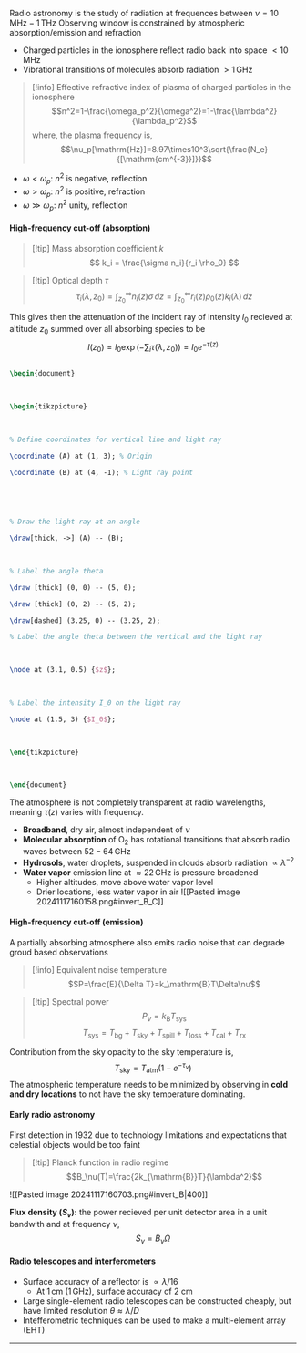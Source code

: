 Radio astronomy is the study of radiation at frequences between $\nu = 10\, \mathrm{MHz} - 1\, \mathrm{THz}$
Observing window is constrained by atmospheric absorption/emission and refraction
- Charged particles in the ionosphere reflect radio back into space $<10\, \mathrm{MHz}$
- Vibrational transitions of molecules absorb radiation $>1\,\mathrm{GHz}$

>[!info] Effective refractive index of plasma of charged particles in the ionosphere
>$$n^2=1-\frac{\omega_p^2}{\omega^2}=1-\frac{\lambda^2}{\lambda_p^2}$$
>where, the plasma frequency is, $$\nu_p[\mathrm{Hz}]=8.97\times10^3\sqrt{\frac{N_e}{[\mathrm{cm^{-3}}]}}$$

- $\omega<\omega_p$: $n^2$ is negative, reflection
- $\omega>\omega_p$: $n^2$ is positive, refraction
- $\omega\gg\omega_p$: $n^2$ unity, reflection

#### High-frequency cut-off (absorption)

>[!tip] Mass absorption coefficient $k$
>$$ k_i = \frac{\sigma n_i}{r_i \rho_0} $$

>[!tip] Optical depth $\tau$
>$$\tau_i(\lambda, z_0) = \int_{z_0}^\infty n_i(z)\sigma\, dz = \int_{z_0}^\infty r_i(z) \rho_0(z) k_i(\lambda)\, dz$$

This gives then the attenuation of the incident ray of intensity $I_0$ recieved at altitude $z_0$ summed over all absorbing species to be $$I(z_0)=I_0\exp\left(-\sum_i \tau(\lambda, z_0)\right)=I_0e^{-\tau(z)}$$
```tikz

\begin{document}

  

\begin{tikzpicture}

  

% Define coordinates for vertical line and light ray

\coordinate (A) at (1, 3); % Origin

\coordinate (B) at (4, -1); % Light ray point

  

  

% Draw the light ray at an angle

\draw[thick, ->] (A) -- (B);

  

% Label the angle theta

\draw [thick] (0, 0) -- (5, 0);

\draw [thick] (0, 2) -- (5, 2);

\draw[dashed] (3.25, 0) -- (3.25, 2);

% Label the angle theta between the vertical and the light ray

  

\node at (3.1, 0.5) {$z$};

  

% Label the intensity I_0 on the light ray

\node at (1.5, 3) {$I_0$};

  

\end{tikzpicture}

  

\end{document}

```

The atmosphere is not completely transparent at radio wavelengths, meaning $\tau(z)$ varies with frequency.
- **Broadband**, dry air, almost independent of $\nu$
- **Molecular absorption** of $\mathrm{O}_2$ has rotational transitions that absorb radio waves between $52 - 64\, \mathrm{GHz}$
- **Hydrosols**, water droplets, suspended in clouds absorb radiation $\propto \lambda^{-2}$ 
- **Water vapor** emission line at $\approx 22\, \mathrm{GHz}$ is pressure broadened
	- Higher altitudes, move above water vapor level
	- Drier locations, less water vapor in air
![[Pasted image 20241117160158.png#invert_B_C]]
#### High-frequency cut-off (emission)
A partially absorbing atmosphere also emits radio noise that can degrade groud based observations

>[!info] Equivalent noise temperature
>$$P=\frac{E}{\Delta T}=k_\mathrm{B}T\Delta\nu$$

>[!tip] Spectral power
>$$P_\nu = k_\mathrm{B} T_\mathrm{sys}$$
>$$T_\mathrm{sys}=T_\mathrm{bg}+T_\mathrm{sky}+T_\mathrm{spill}+T_\mathrm{loss}+T_\mathrm{cal}+T_\mathrm{rx}$$

Contribution from the sky opacity to the sky temperature is, $$T_\mathrm{sky} = T_\mathrm{atm}(1-e^{-\tau_\nu})$$
The atmospheric temperature needs to be minimized by observing in **cold and dry locations** to not have the sky temperature dominating.

#### Early radio astronomy
First detection in 1932 due to technology limitations and expectations that celestial objects would be too faint

>[!tip] Planck function in radio regime
>$$B_\nu(T)=\frac{2k_{\mathrm{B}}T}{\lambda^2}$$

![[Pasted image 20241117160703.png#invert_B|400]]

**Flux density ($S_\nu$):** the power recieved per unit detector area in a unit bandwith and at frequency $\nu$, $$S_\nu=B_\nu\Omega$$
#### Radio telescopes and interferometers
- Surface accuracy of a reflector is $\propto \lambda/16$
	- At $1\,\mathrm{cm}$ ($1\, \mathrm{GHz}$), surface accuracy of 2 cm
- Large single-element radio telescopes can be constructed cheaply, but have limited resolution $\theta \approx \lambda/D$
- Intefferometric techniques can be used to make a multi-element array (EHT)
---
